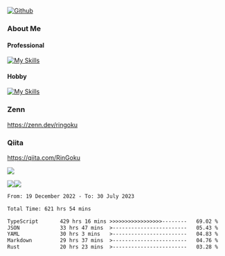 [![Github](https://img.shields.io/github/followers/skyt-a?label=Follow&style=social)](https://github.com/skyt-a)

### About Me
#### Professional
[![My Skills](https://skillicons.dev/icons?i=react,ts,js,nodejs,java,graphql,firebase,githubactions&theme=light)](https://skillicons.dev)
#### Hobby
[![My Skills](https://skillicons.dev/icons?i=unity,rust,py&theme=light)](https://skillicons.dev)

### Zenn
https://zenn.dev/ringoku
### Qiita
https://qiita.com/RinGoku


![](https://github-profile-summary-cards.vercel.app/api/cards/profile-details?username=skyt-a&theme=default)

![](https://github-profile-summary-cards.vercel.app/api/cards/repos-per-language?username=skyt-a&theme=default)![](https://github-profile-summary-cards.vercel.app/api/cards/stats?username=RinGoku&theme=default)

<!--START_SECTION:waka-->

```txt
From: 19 December 2022 - To: 30 July 2023

Total Time: 621 hrs 54 mins

TypeScript       429 hrs 16 mins >>>>>>>>>>>>>>>>>--------   69.02 %
JSON             33 hrs 47 mins  >------------------------   05.43 %
YAML             30 hrs 3 mins   >------------------------   04.83 %
Markdown         29 hrs 37 mins  >------------------------   04.76 %
Rust             20 hrs 23 mins  >------------------------   03.28 %
```

<!--END_SECTION:waka-->
